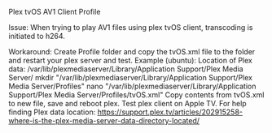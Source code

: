 Plex tvOS AV1 Client Profile

Issue:
When trying to play AV1 files using plex tvOS client, transcoding is initiated to h264.

Workaround:
Create Profile folder and copy the tvOS.xml file to the folder and restart your plex server and test. 
Example (ubuntu): 
Location of Plex data: 
/var/lib/plexmediaserver/Library/Application Support/Plex Media Server/
mkdir "/var/lib/plexmediaserver/Library/Application Support/Plex Media Server/Profiles"
nano "/var/lib/plexmediaserver/Library/Application Support/Plex Media Server/Profiles/tvOS.xml"
Copy contents from tvOS.xml to new file, save and reboot plex.
Test plex client on Apple TV. 
For help finding Plex data location: https://support.plex.tv/articles/202915258-where-is-the-plex-media-server-data-directory-located/ 
